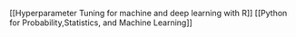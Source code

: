 [[Hyperparameter Tuning for machine and deep learning with R]]
[[Python for Probability,Statistics, and Machine Learning]]
